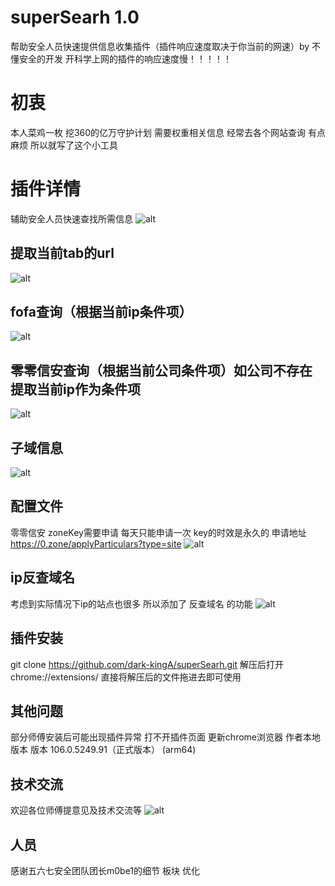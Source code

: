 # superSearh 1.0
帮助安全人员快速提供信息收集插件（插件响应速度取决于你当前的网速）by 不懂安全的开发
开科学上网的插件的响应速度慢！！！！！

# 初衷
本人菜鸡一枚 挖360的亿万守护计划 需要权重相关信息 经常去各个网站查询 有点麻烦 所以就写了这个小工具

# 插件详情
辅助安全人员快速查找所需信息
![alt](./figure/demo7.png)

## 提取当前tab的url
![alt](./figure/demo1.png)

## fofa查询（根据当前ip条件项）
![alt](./figure/demo2.png)

## 零零信安查询（根据当前公司条件项）如公司不存在 提取当前ip作为条件项
![alt](./figure/demo3.png)

## 子域信息
![alt](./figure/demo4.png)

## 配置文件
零零信安 zoneKey需要申请 每天只能申请一次 key的时效是永久的
申请地址 https://0.zone/applyParticulars?type=site
![alt](./figure/demo5.png)

## ip反查域名
考虑到实际情况下ip的站点也很多 所以添加了 反查域名 的功能
![alt](./figure/demo6.png)

## 插件安装
git clone https://github.com/dark-kingA/superSearh.git
解压后打开chrome://extensions/ 
直接将解压后的文件拖进去即可使用
## 其他问题
部分师傅安装后可能出现插件异常 打不开插件页面 更新chrome浏览器
作者本地版本 版本 106.0.5249.91（正式版本） (arm64)
## 技术交流
欢迎各位师傅提意见及技术交流等
![alt](./figure/wx.jpeg)
## 人员
感谢五六七安全团队团长m0be1的细节 板块 优化

